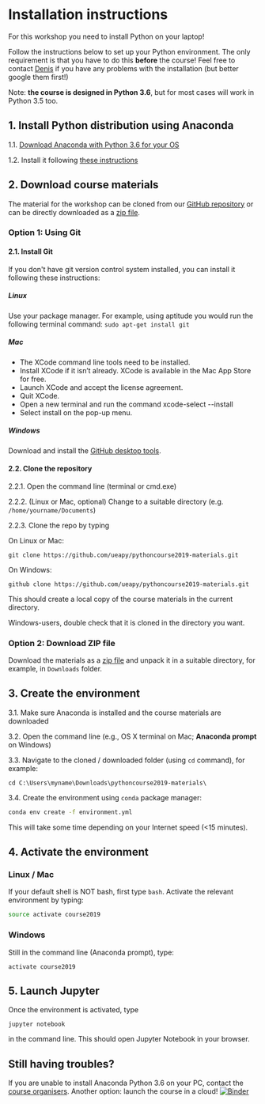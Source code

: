 # Installation instructions

For this workshop you need to install Python on your laptop!

Follow the instructions below to set up your Python environment. The only requirement is that you have to do this **before** the course! Feel free to contact [Denis](mailto:d.sergeev@uea.ac.uk) if you have any problems with the installation (but better google them first!)

Note: **the course is designed in Python 3.6**, but for most cases will work in Python 3.5 too.

## 1. Install Python distribution using Anaconda
1.1. [Download Anaconda with Python 3.6 for your OS](https://www.anaconda.com/download/)

1.2. Install it following [these instructions](https://docs.anaconda.com/anaconda/install/)

## 2. Download course materials
The material for the workshop can be cloned from our [GitHub repository](https://github.com/ueapy/pythoncourse2019-materials) or can be directly downloaded as a [zip file](https://github.com/ueapy/pythoncourse2019-materials/archive/master.zip).

### Option 1: Using Git
#### 2.1. Install Git
If you don't have git version control system installed, you can install it following these instructions:
##### Linux
Use your package manager. For example, using aptitude you would run the following terminal command: `sudo apt-get install git`
##### Mac
* The XCode command line tools need to be installed.
* Install XCode if it isn’t already. XCode is available in the Mac App Store for free.
* Launch XCode and accept the license agreement.
* Quit XCode.
* Open a new terminal and run the command xcode-select --install
* Select install on the pop-up menu.
##### Windows
Download and install the [GitHub desktop tools](https://desktop.github.com/).

#### 2.2. Clone the repository
2.2.1. Open the command line (terminal or cmd.exe)

2.2.2. (Linux or Mac, optional) Change to a suitable directory (e.g. `/home/yourname/Documents`)

2.2.3. Clone the repo by typing

On Linux or Mac:
```
git clone https://github.com/ueapy/pythoncourse2019-materials.git
```
On Windows:
```
github clone https://github.com/ueapy/pythoncourse2019-materials.git
```
This should create a local copy of the course materials in the current directory.

Windows-users, double check that it is cloned in the directory you want.


### Option 2: Download ZIP file
Download the materials as a [zip file](https://github.com/ueapy/pythoncourse2019-materials/archive/master.zip) and unpack it in a suitable directory, for example, in `Downloads` folder.


## 3. Create the environment
3.1. Make sure Anaconda is installed and the course materials are downloaded

3.2. Open the command line (e.g., OS X terminal on Mac; **Anaconda prompt** on Windows)

3.3. Navigate to the cloned / downloaded folder (using `cd` command), for example:

```
cd C:\Users\myname\Downloads\pythoncourse2019-materials\
```

3.4. Create the environment using `conda` package manager:

```bash
conda env create -f environment.yml
```
This will take some time depending on your Internet speed (<15 minutes).

## 4. Activate the environment
### Linux / Mac
If your default shell is NOT bash, first type `bash`. Activate the relevant environment by typing:
```bash
source activate course2019
```
### Windows
Still in the command line (Anaconda prompt), type:
```
activate course2019
```

## 5. Launch Jupyter
Once the environment is activated, type 
```
jupyter notebook
```
in the command line. This should open Jupyter Notebook in your browser. 

## Still having troubles?
If you are unable to install Anaconda Python 3.6 on your PC, contact the [course organisers](index.md#registration-and-enquiries).
Another option: launch the course in a cloud! [![Binder](http://mybinder.org/badge.svg)](http://mybinder.org:/repo/ueapy/pythoncourse2019-materials)
